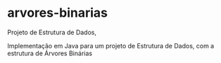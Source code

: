 # arvores-binarias

Projeto de Estrutura de Dados,

Implementação em Java para um projeto de Estrutura de Dados, com a estrutura de Árvores Binárias
